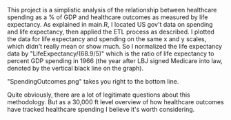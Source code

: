 This project is a simplistic analysis of the relationship between healthcare spending as a % of GDP
and healthcare outcomes as measured by life expectancy.  As explained in main.R, I located US gov't
data on spending and life expectancy, then applied the ETL process as described.  I plotted the data
for life expectancy and spending on the same x and y scales, which didn't really mean or show much.
So I normalized the life expectancy data by "LifeExpectancy/(68.9/5)" which is the ratio of life
expectancy to percent GDP spending in 1966 (the year after LBJ signed Medicare into law, denoted by
the vertical black line on the graph).

"SpendingOutcomes.png" takes you right to the bottom line.

Quite obviously, there are a lot of legitimate questions about this methodology.  But as a 30,000 ft level
overview of how healthcare outcomes have tracked healthcare spending I believe it's worth considering.
